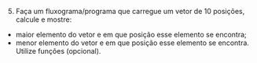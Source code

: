5) Faça um fluxograma/programa que carregue um vetor de 10 posições, calcule e mostre:

- maior elemento do vetor e em que posição esse elemento se encontra;
- menor elemento do vetor e em que posição esse elemento se encontra.
Utilize funções (opcional).